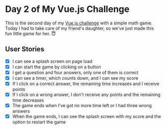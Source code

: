 # Day 2 of My Vue.js Challenge

This is the second day of my [Vue.js challenge](https://github.com/zsoltime/vue-basic-challenge) with a simple math game. Today I had to take care of my friend's daughter, so we've just made this fun little game for her. 😇

## User Stories

- [x] I can see a splash screen on page load
- [x] I can start the game by clicking on a button
- [x] I get a question and four answers, only one of them is correct
- [x] I can see a timer, which counts down, and I can see my score
- [x] If I click on a correct answer, the remaining time increases and I receive points
- [x] If I click on a wrong answer, I don't receive any points and the remaining time decreases
- [x] The game ends when I've got no more time left or I had three wrong answers
- [x] When the game ends, I can see the splash screen with my score and the option to restart the game
